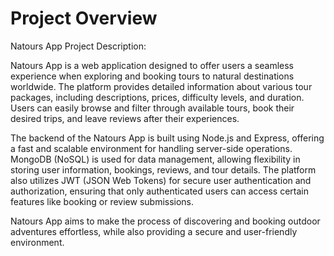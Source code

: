 <h1>Project Overview</h1>
<p>
Natours App Project Description:

Natours App is a web application designed to offer users a seamless experience when exploring and booking tours to natural destinations worldwide. The platform provides detailed information about various tour packages, including descriptions, prices, difficulty levels, and duration. Users can easily browse and filter through available tours, book their desired trips, and leave reviews after their experiences.

The backend of the Natours App is built using Node.js and Express, offering a fast and scalable environment for handling server-side operations. MongoDB (NoSQL) is used for data management, allowing flexibility in storing user information, bookings, reviews, and tour details. The platform also utilizes JWT (JSON Web Tokens) for secure user authentication and authorization, ensuring that only authenticated users can access certain features like booking or review submissions.

Natours App aims to make the process of discovering and booking outdoor adventures effortless, while also providing a secure and user-friendly environment.</p>
